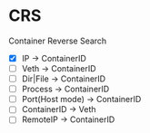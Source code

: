 # CRS

Container Reverse Search

- [x] IP -> ContainerID
- [ ] Veth -> ContainerID
- [ ] Dir|File -> ContainerID
- [ ] Process -> ContainerID
- [ ] Port(Host mode) -> ContainerID
- [ ] ContainerID -> Veth
- [ ] RemoteIP -> ContainerID
